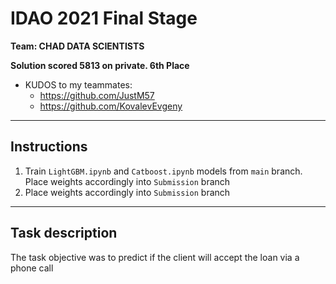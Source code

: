 # IDAO 2021 Final Stage
**Team: CHAD DATA SCIENTISTS**

**Solution scored 5813 on private. 6th Place**


* KUDOS to my teammates:
	- https://github.com/JustM57
	- https://github.com/KovalevEvgeny

<hr>

## Instructions
1. Train `LightGBM.ipynb` and `Catboost.ipynb` models from `main` branch. Place weights accordingly into `Submission` branch
2. Place weights accordingly into `Submission` branch

<hr>

## Task description
The task objective was to predict if the client will accept the loan via a phone call
